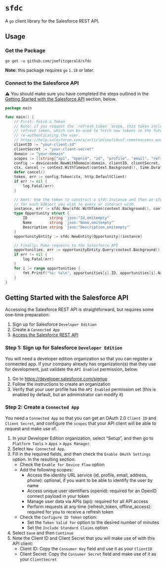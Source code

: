 # `sfdc`

A `go` client library for the Salesforce REST API.

## Usage

### Get the Package

```shell
go get -u github.com/joefitzgerald/sfdc
```

**Note:** this package requires `go` `1.18` or later.

### Connect to the Salesforce API

⚠️ You should make sure you have completed the steps outlined in the [Getting Started with the Salesforce API](#getting-started-with-the-salesforce-api) section, below.

```go
package main

func main() {
	// First: Fetch a Token
	// Note: if you request the `refresh_token` scope, this token includes a 
	// refresh token, which can be used to fetch new tokens in the future without
	// re-authenticating the user.
	// https://help.salesforce.com/s/articleView?id=sf.remoteaccess_oauth_refresh_token_flow.htm
	clientID := "your-client-id"
	clientSecret := "your-client-secret"
	domain := "your-domain"
	scopes := []string{"api", "openid", "id", "profile", "email", "refresh_token"}
	config := devicecode.NewWithDomain(domain, clientID, clientSecret, scopes)
	ctx, cancel := context.WithTimeout(context.Background(), time.Duration(5)*time.Minute)
	defer cancel()
	token, err := config.Token(ctx, http.DefaultClient)
	if err != nil {
		log.Fatal(err)
	}

	// Next: Use the token to construct a sfdc.Instance and then an sfdc.Entity
	// for each SObject you wish to query or interact with.
	instance, err := sfdc.New(sfdc.WithToken(context.Background(), config.Config, token), sfdc.WithURL(fmt.Sprintf("https://%s.my.salesforce.com", domain)))
	type Opportunity struct {
		ID          string `json:"Id,omitempty"`
		Name        string `json:"Name,omitempty"`
		Description string `json:"Description,omitempty"`
	}
	opportunityEntity := sfdc.NewEntity[Opportunity](instance)

	// Finally: Make requests to the Salesforce API
	opportunities, err := opportunityEntity.Query(context.Background(), "SELECT Id, Name, Description FROM Opportunity where CloseDate = 2019-01-01")
	if err != nil {
		log.Fatal(err)
	}
	for i := range opportunities {
		fmt.Printf("%s: %s\n", opportunities[i].ID, opportunities[i].Name)
	}
}
```

## Getting Started with the Salesforce API

Accessing the Salesforce REST API is straightforward, but requires some one-time preparation:

1. Sign up for Salesforce `Developer Edition`
2. Create a `Connected App`
3. [Access the Salesforce REST API](#usage)

### Step 1: Sign up for Salesforce `Developer Edition`

You will need a developer edition organization so that you can register a connected app. If your company already has organization(s) that they use for development, just validate the `API Enabled` permission, below.

1. Go to https://developer.salesforce.com/signup
2. Follow the instructions to create an organization
3. Verify that your user profile has the `API Enabled` permission set (this is enabled by default, but an administrator can modify it)

### Step 2: Create a `Connected App`

You need a `Connected App` so that you can get an OAuth 2.0 `Client ID` and `Client Secret`, and configure the `scopes` that your API client will be able to request and make use of.

1. In your Developer Edition organization, select “Setup”, and then go to `Platform Tools` > `Apps` > `Apps Manager`.
1. Select `New Connected App`.
1. Fill in the required fields, and then check the `Enable OAuth Settings` option. In the resulting section:
    * Check the `Enable for Device Flow` option
    * Add the following scopes:
      * Access the identity URL service (id, profile, email, address, phone): optional, if you want to be able to identify the user by name
      * Access unique user identifiers (openid): required for an OpenID connect payload in your token
      * Manage user data via APIs (api): required for all API access
      * Perform requests at any time (refresh_token, offline_access): required for you to receive a refresh token
    * Check the `Configure ID Token` option:
      * Set the `Token Valid for` option to the desired number of minutes
      * Set the `Include Standard Claims` option
1. Select `Save` and then `Continue`
1. Note the Client ID and Client Secret that you will make use of with this API client:
    * Client ID: Copy the `Consumer Key` field and use it as your `ClientID`
    * Client Secret: Copy the `Consumer Secret` field and make use of it as your `ClientSecret`
